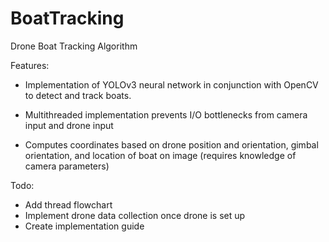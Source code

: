 # BoatTracking
Drone Boat Tracking Algorithm

Features:
* Implementation of YOLOv3 neural network in conjunction with OpenCV to detect and track boats.

* Multithreaded implementation prevents I/O bottlenecks from camera input and drone input

* Computes coordinates based on drone position and orientation, gimbal orientation, and location of boat on image (requires knowledge of camera parameters)

Todo:
* Add thread flowchart
* Implement drone data collection once drone is set up
* Create implementation guide
